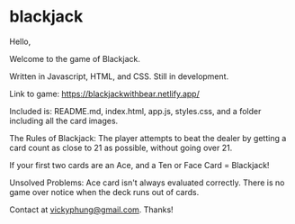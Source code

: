 # blackjack

Hello,

Welcome to the game of Blackjack. 

Written in Javascript, HTML, and CSS. Still in development. 

Link to game: https://blackjackwithbear.netlify.app/

Included is:
README.md, index.html, app.js, styles.css, and a folder including all the card images. 

The Rules of Blackjack:
The player attempts to beat the dealer by getting a card count as close to 21 as possible, without going over 21. 

If your first two cards are an Ace, and a Ten or Face Card = Blackjack!

Unsolved Problems: 
Ace card isn't always evaluated correctly.
There is no game over notice when the deck runs out of cards. 

Contact at vickyphung@gmail.com. Thanks!





